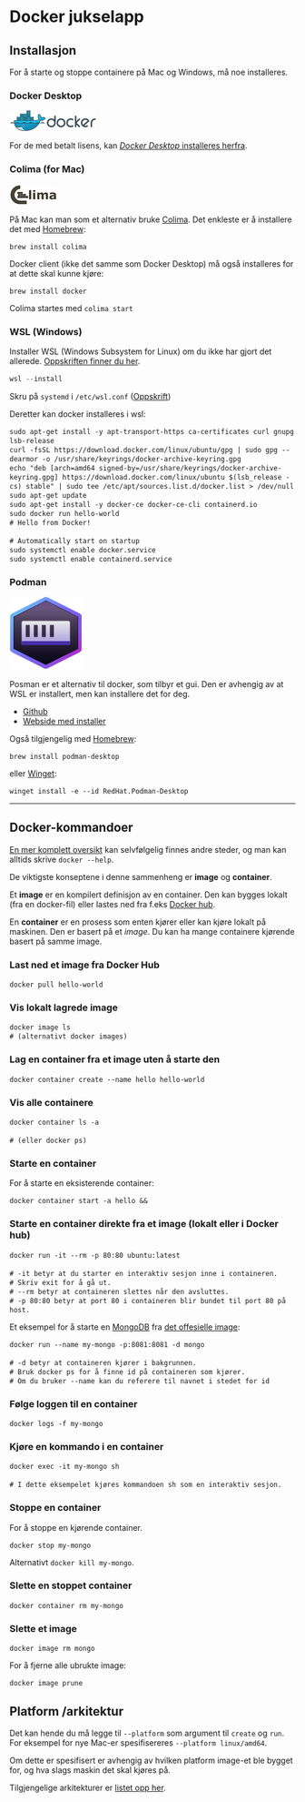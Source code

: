 Docker jukselapp
================

## Installasjon

For å starte og stoppe containere på Mac og Windows, må noe installeres.

### Docker Desktop

![Docker logo](../img/docker/Docker_(container_engine)_logo.png)

For de med betalt lisens, kan [_Docker Desktop_ installeres herfra](https://www.docker.com/products/docker-desktop/).

### Colima (for Mac)

![Colima logo](../img/docker/colima.png)

På Mac kan man som et alternativ bruke [Colima](https://github.com/abiosoft/colima). Det enkleste er å installere det med [Homebrew](https://brew.sh/):

```console
brew install colima
```

Docker client (ikke det samme som Docker Desktop) må også installeres for at dette skal kunne kjøre: 

```console
brew install docker
```

Colima startes med `colima start` 

### WSL (Windows)

Installer WSL (Windows Subsystem for Linux) om du ikke har gjort det allerede.
[Oppskriften finner du her](https://learn.microsoft.com/en-us/windows/wsl/install#install-wsl-command).

```powershell
wsl --install
```

Skru på `systemd` i `/etc/wsl.conf` ([Oppskrift](https://devblogs.microsoft.com/commandline/systemd-support-is-now-available-in-wsl/#set-the-systemd-flag-set-in-your-wsl-distro-settings))

Deretter kan docker installeres i wsl:

```console 
sudo apt-get install -y apt-transport-https ca-certificates curl gnupg lsb-release
curl -fsSL https://download.docker.com/linux/ubuntu/gpg | sudo gpg --dearmor -o /usr/share/keyrings/docker-archive-keyring.gpg
echo "deb [arch=amd64 signed-by=/usr/share/keyrings/docker-archive-keyring.gpg] https://download.docker.com/linux/ubuntu $(lsb_release -cs) stable" | sudo tee /etc/apt/sources.list.d/docker.list > /dev/null
sudo apt-get update
sudo apt-get install -y docker-ce docker-ce-cli containerd.io
sudo docker run hello-world
# Hello from Docker!

# Automatically start on startup
sudo systemctl enable docker.service
sudo systemctl enable containerd.service
```

### Podman

![Podman logo](../img/podman_logo.svg)

Posman er et alternativ til docker, som tilbyr et gui. Den er avhengig av at
WSL er installert, men kan installere det for deg.

- [Github](https://github.com/containers/podman/blob/main/docs/tutorials/podman-for-windows.md)
- [Webside med installer](https://podman.io/)

Også tilgjengelig med [Homebrew](https://brew.sh/):

```console
brew install podman-desktop
```
eller [Winget](https://learn.microsoft.com/en-us/windows/package-manager/winget/):

```console
winget install -e --id RedHat.Podman-Desktop
```



---

## Docker-kommandoer

[En mer komplett oversikt](https://docs.docker.com/get-started/docker_cheatsheet.pdf)
kan selvfølgelig finnes andre steder, og man kan alltids skrive `docker --help`.

De viktigste konseptene i denne sammenheng er **image** og **container**.

Et **image** er en kompilert definisjon av en container. Den kan bygges lokalt (fra en docker-fil) eller lastes ned fra f.eks [Docker hub](https://hub.docker.com/).

En **container** er en prosess som enten kjører eller kan kjøre lokalt på maskinen. Den er basert på et _image_. Du kan ha mange containere kjørende basert på samme image.

### Last ned et image fra Docker Hub

```console
docker pull hello-world
```

### Vis lokalt lagrede image

```console
docker image ls
# (alternativt docker images)
```

### Lag en container fra et image uten å starte den

```console
docker container create --name hello hello-world
```

### Vis alle containere

```console
docker container ls -a

# (eller docker ps)
```

### Starte en container

For å starte en eksisterende container:

```console
docker container start -a hello &&
```

### Starte en container direkte fra et image (lokalt eller i Docker hub)

```console
docker run -it --rm -p 80:80 ubuntu:latest

# -it betyr at du starter en interaktiv sesjon inne i containeren.
# Skriv exit for å gå ut.
# --rm betyr at containeren slettes når den avsluttes.
# -p 80:80 betyr at port 80 i containeren blir bundet til port 80 på host.
```
Et eksempel for å starte en [MongoDB](https://www.mongodb.com/) fra [det offesielle image](https://hub.docker.com/_/mongo):

```console
docker run --name my-mongo -p:8081:8081 -d mongo

# -d betyr at containeren kjører i bakgrunnen.
# Bruk docker ps for å finne id på containeren som kjører.
# Om du bruker --name kan du referere til navnet i stedet for id
```

### Følge loggen til en container

```console
docker logs -f my-mongo
```

### Kjøre en kommando i en container

```console
docker exec -it my-mongo sh

# I dette eksempelet kjøres kommandoen sh som en interaktiv sesjon.
```

### Stoppe en container

For å stoppe en kjørende container.

```console
docker stop my-mongo
```

Alternativt `docker kill my-mongo`.

### Slette en stoppet container

```console
docker container rm my-mongo
```

### Slette et image

```console
docker image rm mongo
```

For å fjerne alle ubrukte image:

```console
docker image prune
```

## Platform /arkitektur

Det kan hende du må legge til `--platform` som argument 
til `create` og `run`. For eksempel for nye Mac-er spesifisereres 
`--platform linux/amd64`.

Om dette er spesifisert er avhengig av hvilken platform 
image-et ble bygget for, og hva slags maskin det skal kjøres på.

Tilgjengelige arkitekturer er [listet opp her](https://github.com/docker-library/official-images#user-content-architectures-other-than-amd64).
